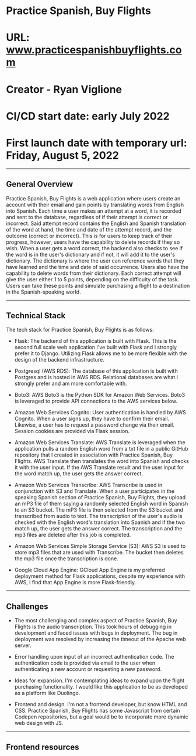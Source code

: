 # Practice Spanish, Buy Flights

# URL: www.practicespanishbuyflights.com

# Creator - Ryan Viglione 

# CI/CD start date: early July 2022

# First launch date with temporary url: Friday, August 5, 2022

-------------------------------------
General Overview
-------------------------------------
Practice Spanish, Buy Flights is a web application where users create an account with their email and gain points by translating 
words from English into Spanish. Each time a user makes an attempt at a word, it is recorded and sent to the database, regardless
of if their attempt is correct or incorrect. Said attempt record contains the English and Spanish translation of the word at hand,
the time and date of the attempt record, and the outcome (correct or incorrect). This is for users to keep track of their progress, however,
users have the capability to delete records if they so wish. When a user gets a word correct, the backend also checks to see if the word is 
in the user's dictionary and if not, it will add it to the user's dictionary. The dictionary is where the user can reference words that 
they have learned and the time and date of said occurrence. Users also have the capability to delete words from their dictionary. Each correct attempt will give the user either 1 to 5 points, depending on 
the difficulty of the task. Users can take these points and simulate purchasing a flight to a destination in the Spanish-speaking world.

-------------------------------------
Technical Stack
-------------------------------------
The tech stack for Practice Spanish, Buy Flights is as follows:

- Flask: The backend of this application is built with Flask. This is the second full scale web application I've built with Flask and I strongly
prefer it to Django. Utilizing Flask allows me to be more flexible with the design of the backend infrastructure.

- Postgresql (AWS RDS): The database of this application is built with Postgres and is hosted in AWS RDS. Relational databases are what
I strongly prefer and am more comfortable with.

- Boto3: AWS Boto3 is the Python SDK for Amazon Web Services. Boto3 is leveraged to provide API connections to the AWS services below.

- Amazon Web Services Cognito: User authentication is handled by AWS Cognito. When a user signs up, they have to confirm their email. Likewise,
a user has to request a password change via their email. Session cookies are provided via Flask session.

- Amazon Web Services Translate: AWS Translate is leveraged when the application pulls a random English word from a txt file in a public GitHub
repository that I created in association with Practice Spanish, Buy Flights. AWS Translate then translates the word into Spanish and
checks it with the user input. If the AWS Translate result and the user input for the word match up, the user gets the answer correct.

- Amazon Web Services Transcribe: AWS Transcribe is used in conjunction with S3 and Translate. When a user participates in the speaking
Spanish section of Practice Spanish, Buy Flights, they upload an mP3 file of them saying a randomly selected English word in Spanish to
an S3 bucket. The mP3 file is then selected from the S3 bucket and transcribed from audio to text. The transcription of the user's audio
is checked with the English word's translation into Spanish and if the two match up, the user gets the answer correct. The transcription
and the mp3 files are deleted after this job is completed.

- Amazon Web Services Simple Storage Service (S3): AWS S3 is used to store mp3 files that are used with Transcribe. The bucket then
deletes the mp3 file once the transcription is done.

- Google Cloud App Engine: GCloud App Engine is my preferred deployment method for Flask applications, despite my experience with AWS,
I find that App Engine is more Flask-friendly.

-------------------------------------
Challenges
-------------------------------------

- The most challenging and complex aspect of Practice Spanish, Buy Flights is the audio transcription. This took hours of debugging in
development and faced issues with bugs in deployment. The bug in deployment was resolved by increasing the timeout of the Apache web server.

- Error handling upon input of an incorrect authentication code. The authentication code is provided via email to the user when authenticating
a new account or requesting a new password. 

- Ideas for expansion. I'm contemplating ideas to expand upon the flight purchasing functionality.
I would like this application to be as developed as a platform like Duolingo.

- Frontend and design. I'm not a frontend developer, but know HTML and CSS. Practice Spanish, Buy Flights has some Javascript from
certain Codepen repositories, but a goal would be to incorporate more dynamic web design with JS.

-------------------------------------
Frontend resources
-------------------------------------
